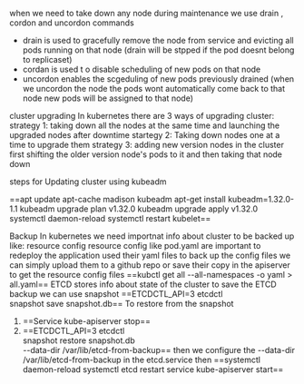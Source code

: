 when we need to take down any node during maintenance we use drain , cordon and uncordon commands
- drain is used to gracefully remove the node from service and evicting all pods running on that node 
(drain will be stpped if the pod doesnt belong to replicaset)
- cordan is used t o disable scheduling of new pods on  that node
- uncordon enables the scgeduling of new pods previously drained
(when we uncordon the node the pods wont automatically come back to that node new pods will be assigned to that node)

 cluster upgrading
 In kubernetes there are 3 ways of upgrading cluster:
 strategy 1: taking down all the nodes at the same time and launching the upgraded nodes after downtime
 startegy 2: Taking down nodes one at a time to upgrade them 
 strategy 3: adding new version nodes in the cluster first shifting the older version node's pods to it and then taking that node down
 
 steps for Updating cluster using kubeadm

==apt update
apt-cache madison kubeadm
apt-get install kubeadm=1.32.0-1.1
kubeadm upgrade plan v1.32.0
kubeadm upgrade apply v1.32.0
systemctl daemon-reload
systemctl restart kubelet==

Backup 
In kubernetes we need importnat info about cluster to be backed up like:
resource config
resource config like pod.yaml are important to redeploy the application used their yaml files to back up the config files we can simply upload them to a github repo or save their copy in the apiserver
to get the resource config files
==kubctl get all --all-namespaces -o yaml > all.yaml==
ETCD
stores info about state of the cluster
to save the ETCD backup we can use snapshot
==ETCDCTL_API=3 etcdctl \
	snapshot save snapshot.db==
To restore from the snapshot
1. ==Service kube-apiserver stop==
2. ==ETCDCTL_API=3 etcdctl \
		snapshot restore snapshot.db \
		--data-dir /var/lib/etcd-from-backup==
then we configure the --data-dir /var/lib/etcd-from-backup in the etcd.service
then
==systemctl daemon-reload
systemctl etcd restart
service kube-apiserver start==
